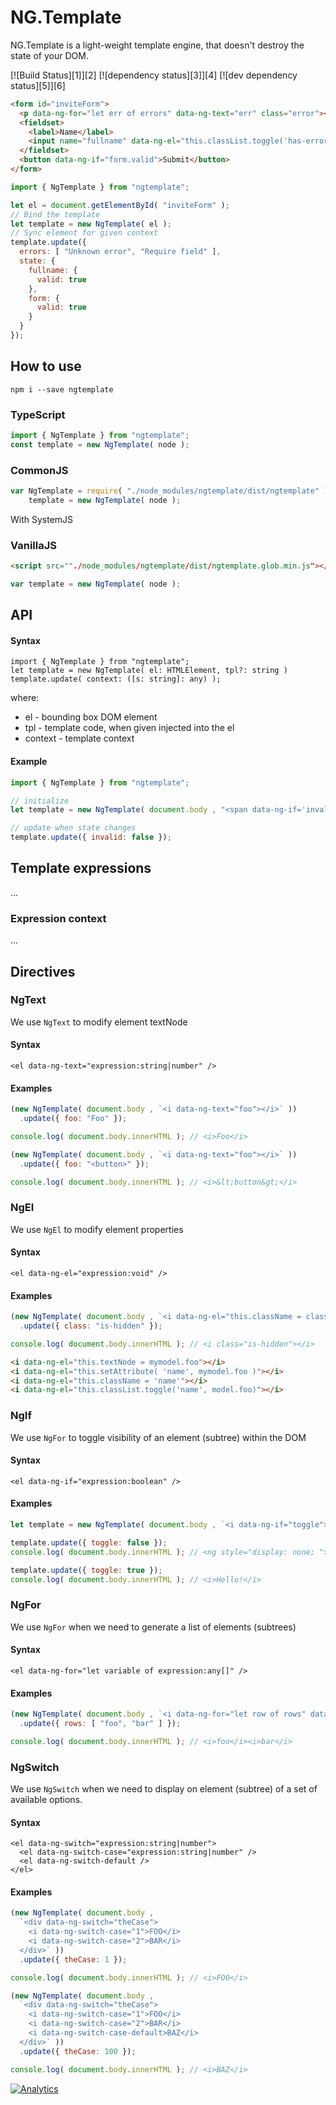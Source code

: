 
# NG.Template

NG.Template is a light-weight template engine, that doesn't destroy the state of your DOM.

[![Build Status][1]][2] [![dependency status][3]][4] [![dev dependency status][5]][6]

```html
<form id="inviteForm">
  <p data-ng-for="let err of errors" data-ng-text="err" class="error"></p>
  <fieldset>
    <label>Name</label>
    <input name="fullname" data-ng-el="this.classList.toggle('has-error', !state.fullname.valid)" />
  </fieldset>
  <button data-ng-if="form.valid">Submit</button>
</form>
```


```javascript
import { NgTemplate } from "ngtemplate";

let el = document.getElementById( "inviteForm" );
// Bind the template
let template = new NgTemplate( el );
// Sync element for given context
template.update({
  errors: [ "Unknown error", "Require field" ],
  state: {
    fullname: {
      valid: true
    },
    form: {
      valid: true
    }
  }
});
```

## How to use

```
npm i --save ngtemplate
```

### TypeScript
```javascript
import { NgTemplate } from "ngtemplate";
const template = new NgTemplate( node );
```

### CommonJS
```javascript
var NgTemplate = require( "./node_modules/ngtemplate/dist/ngtemplate" ).NgTemplate,
    template = new NgTemplate( node );
```
With SystemJS

### VanillaJS
```HTML
<script src=""./node_modules/ngtemplate/dist/ngtemplate.glob.min.js"></script>
```
```javascript
var template = new NgTemplate( node );
```

## API

#### Syntax
```
import { NgTemplate } from "ngtemplate";
let template = new NgTemplate( el: HTMLElement, tpl?: string )
template.update( context: ([s: string]: any) );

```
where:
* el - bounding box DOM element
* tpl - template code, when given injected into the el
* context - template context

#### Example
```javascript
import { NgTemplate } from "ngtemplate";

// initialize
let template = new NgTemplate( document.body , "<span data-ng-if='invalid'>Error</span>" )

// update when state changes
template.update({ invalid: false });

```

## Template expressions
...

### Expression context
...



## Directives

### NgText

We use `NgText` to modify element textNode

#### Syntax

```
<el data-ng-text="expression:string|number" />
```

#### Examples

```javascript
(new NgTemplate( document.body , `<i data-ng-text="foo"></i>` ))
  .update({ foo: "Foo" });

console.log( document.body.innerHTML ); // <i>Foo</i>
```

```javascript
(new NgTemplate( document.body , `<i data-ng-text="foo"></i>` ))
  .update({ foo: "<button>" });

console.log( document.body.innerHTML ); // <i>&lt;button&gt;</i>
```

### NgEl

We use `NgEl` to modify element properties

#### Syntax

```
<el data-ng-el="expression:void" />
```

#### Examples

```javascript
(new NgTemplate( document.body , `<i data-ng-el="this.className = class"></i>` ))
  .update({ class: "is-hidden" });

console.log( document.body.innerHTML ); // <i class="is-hidden"></i>
```

```HTML
<i data-ng-el="this.textNode = mymodel.foo"></i>
<i data-ng-el="this.setAttribute( 'name', mymodel.foo )"></i>
<i data-ng-el="this.className = 'name'"></i>
<i data-ng-el="this.classList.toggle('name', model.foo)"></i>
```

### NgIf

We use `NgFor` to toggle visibility of an element (subtree) within the DOM

#### Syntax

```
<el data-ng-if="expression:boolean" />
```

#### Examples

```javascript
let template = new NgTemplate( document.body , `<i data-ng-if="toggle">Hello!</i>` );

template.update({ toggle: false });
console.log( document.body.innerHTML ); // <ng style="display: none; "></ng>

template.update({ toggle: true });
console.log( document.body.innerHTML ); // <i>Hello!</i>
```


### NgFor

We use `NgFor` when we need to generate a list of elements (subtrees)

#### Syntax

```
<el data-ng-for="let variable of expression:any[]" />
```

#### Examples

```javascript
(new NgTemplate( document.body , `<i data-ng-for="let row of rows" data-ng-text="row"></i>` ))
  .update({ rows: [ "foo", "bar" ] });

console.log( document.body.innerHTML ); // <i>foo</i><i>bar</i>
```


### NgSwitch

We use `NgSwitch` when we need to display on element (subtree) of a set of available options.

#### Syntax

```
<el data-ng-switch="expression:string|number">
  <el data-ng-switch-case="expression:string|number" />
  <el data-ng-switch-default />
</el>
```

#### Examples

```javascript
(new NgTemplate( document.body ,
  `<div data-ng-switch="theCase">
    <i data-ng-switch-case="1">FOO</i>
    <i data-ng-switch-case="2">BAR</i>
  </div>` ))
  .update({ theCase: 1 });

console.log( document.body.innerHTML ); // <i>FOO</i>
```

```javascript
(new NgTemplate( document.body ,
  `<div data-ng-switch="theCase">
    <i data-ng-switch-case="1">FOO</i>
    <i data-ng-switch-case="2">BAR</i>
    <i data-ng-switch-case-default>BAZ</i>
  </div>` ))
  .update({ theCase: 100 });

console.log( document.body.innerHTML ); // <i>BAZ</i>
```


[![Analytics](https://ga-beacon.appspot.com/UA-1150677-13/dsheiko/ngtemplate)](http://githalytics.com/dsheiko/ngtemplate)
